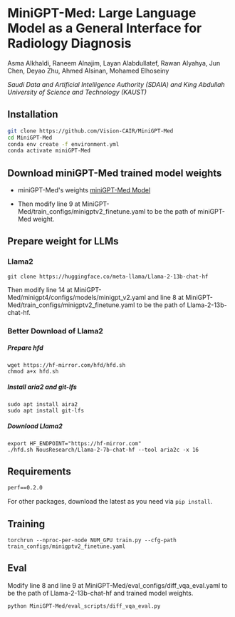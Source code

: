 # MiniGPT-Med: Large Language Model as a General Interface for Radiology Diagnosis
Asma Alkhaldi, Raneem Alnajim, Layan Alabdullatef, Rawan Alyahya, Jun Chen, Deyao Zhu, Ahmed Alsinan, Mohamed Elhoseiny

*Saudi Data and Artificial Intelligence Authority (SDAIA) and King Abdullah University of Science and Technology (KAUST)*

## Installation
```bash
git clone https://github.com/Vision-CAIR/MiniGPT-Med
cd MiniGPT-Med
conda env create -f environment.yml
conda activate miniGPT-Med
```

## Download miniGPT-Med trained model weights

* miniGPT-Med's weights [miniGPT-Med Model](https://drive.google.com/file/d/1kjGLk6s9LsBmXfLWQFCdlwF3aul08Cl8/view?usp=sharing)

* Then modify line 9 at MiniGPT-Med/train_configs/minigptv2_finetune.yaml to be the path of miniGPT-Med weight.

## Prepare weight for LLMs

### Llama2

```shell
git clone https://huggingface.co/meta-llama/Llama-2-13b-chat-hf
```

Then modify line 14 at MiniGPT-Med/minigpt4/configs/models/minigpt_v2.yaml and line 8 at MiniGPT-Med/train_configs/minigptv2_finetune.yaml to be the path of Llama-2-13b-chat-hf.

### Better Download of Llama2

##### Prepare hfd
```shell
wget https://hf-mirror.com/hfd/hfd.sh
chmod a+x hfd.sh
```

##### Install aria2 and git-lfs
```shell
sudo apt install aira2
sudo apt install git-lfs
```

##### Download Llama2
```shell
export HF_ENDPOINT="https://hf-mirror.com"
./hfd.sh NousResearch/Llama-2-7b-chat-hf --tool aria2c -x 16
```

## Requirements
```txt
perf==0.2.0
```
For other packages, download the latest as you need via `pip install`.

## Training 

```shell
torchrun --nproc-per-node NUM_GPU train.py --cfg-path train_configs/minigptv2_finetune.yaml
```

## Eval

Modify line 8 and line 9 at MiniGPT-Med/eval_configs/diff_vqa_eval.yaml to be the path of Llama-2-13b-chat-hf and trained model weights.

```shell
python MiniGPT-Med/eval_scripts/diff_vqa_eval.py
```